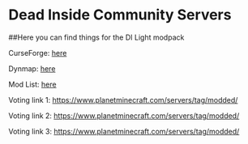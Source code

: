 # Dead Inside Community Servers
##Here you can find things for the DI Light modpack

CurseForge: [here](https://legacy.curseforge.com/minecraft/modpacks/dead-inside-light/)

Dynmap: [here](https://discord.gg/NgmvTTZSBp)

Mod List: [here](https://github.com/mizulovesyou/deadinside/blob/bab63a94243feffbcd9ffa32273cf3d75d56ac66/dilmodlist/)

Voting link 1: https://www.planetminecraft.com/servers/tag/modded/

Voting link 2: https://www.planetminecraft.com/servers/tag/modded/

Voting link 3: https://www.planetminecraft.com/servers/tag/modded/
